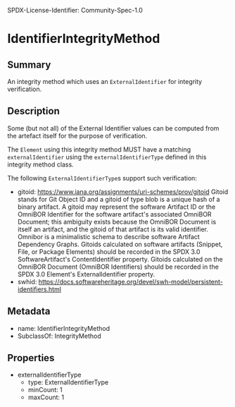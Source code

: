 SPDX-License-Identifier: Community-Spec-1.0

# IdentifierIntegrityMethod

## Summary

An integrity method which uses an `ExternalIdentifier` for integrity verification.

## Description

Some (but not all) of the External Identifier values can be computed from the artefact itself for the purpose of verification.

The `Element` using this integrity method MUST have a matching `externalIdentifier` using the `externalIdentifierType` defined in this integrity method class.

The following `ExternalIdentifierType`s support such verification:
- gitoid: https://www.iana.org/assignments/uri-schemes/prov/gitoid Gitoid stands for Git Object ID and a gitoid of type blob is a unique hash of a binary artifact. A gitoid may represent the software Artifact ID or the OmniBOR Identifier for the software artifact's associated OmniBOR Document; this ambiguity exists because the OmniBOR Document is itself an artifact, and the gitoid of that artifact is its valid identifier. Omnibor is a minimalistic schema to describe software Artifact Dependency Graphs. Gitoids calculated on software artifacts (Snippet, File, or Package Elements) should be recorded in the SPDX 3.0 SoftwareArtifact's ContentIdentifier property. Gitoids calculated on the OmniBOR Document (OmniBOR Identifiers) should be recorded in the SPDX 3.0 Element's ExternalIdentifier property.
- swhid: https://docs.softwareheritage.org/devel/swh-model/persistent-identifiers.html

## Metadata

- name: IdentifierIntegrityMethod
- SubclassOf: IntegrityMethod

## Properties

- externalIdentifierType
  - type: ExternalIdentifierType
  - minCount: 1
  - maxCount: 1
